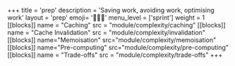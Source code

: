 +++
title = 'prep'
description = 'Saving work, avoiding work, optimising work'
layout = 'prep'
emoji= '🧑🏾‍💻'
menu_level = ['sprint']
weight = 1
[[blocks]]
name = "Caching"
src = "module/complexity/caching"
[[blocks]]
name = "Cache Invalidation"
src = "module/complexity/invalidation"
[[blocks]]
name="Memoisation"
src="module/complexity/memoisation"
[[blocks]]
name="Pre-computing"
src="module/complexity/pre-computing"
[[blocks]]
name = "Trade-offs"
src = "module/complexity/trade-offs"
+++

